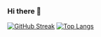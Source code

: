 
### Hi there 👋

[![GitHub Streak](http://github-readme-streak-stats.herokuapp.com?user=owaisansarii&theme=highcontrast)](https://git.io/streak-stats)
[![Top Langs](https://github-readme-stats.vercel.app/api/top-langs/?username=owaisansarii&layout=compact)](https://github.com/owaisansarii/github-readme-stats)
<!--
**owaisansarii/owaisansarii** is a ✨ _special_ ✨ repository because its `README.md` (this file) appears on your GitHub profile.
Here are some ideas to get you started:

- 🔭 I’m currently working on ...
- 🌱 I’m currently learning ...
- 👯 I’m looking to collaborate on ...
- 🤔 I’m looking for help with ...
- 💬 Ask me about ...
- 📫 How to reach me: ...
- 😄 Pronouns: ...
- ⚡ Fun fact: ...
-->
